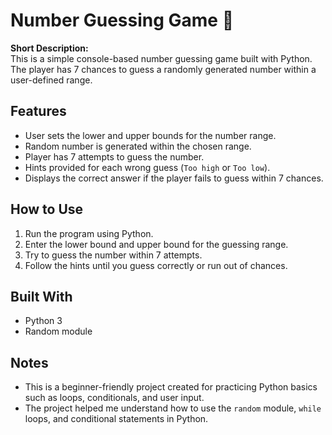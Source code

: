 # Number Guessing Game 🎲

**Short Description:**  
This is a simple console-based number guessing game built with Python. The player has 7 chances to guess a randomly generated number within a user-defined range.  

## Features  
- User sets the lower and upper bounds for the number range.  
- Random number is generated within the chosen range.  
- Player has 7 attempts to guess the number.  
- Hints provided for each wrong guess (`Too high` or `Too low`).  
- Displays the correct answer if the player fails to guess within 7 chances.  

## How to Use  
1. Run the program using Python.  
2. Enter the lower bound and upper bound for the guessing range.  
3. Try to guess the number within 7 attempts.  
4. Follow the hints until you guess correctly or run out of chances.  

## Built With  
- Python 3  
- Random module  

## Notes  
- This is a beginner-friendly project created for practicing Python basics such as loops, conditionals, and user input.  
- The project helped me understand how to use the `random` module, `while` loops, and conditional statements in Python.  
